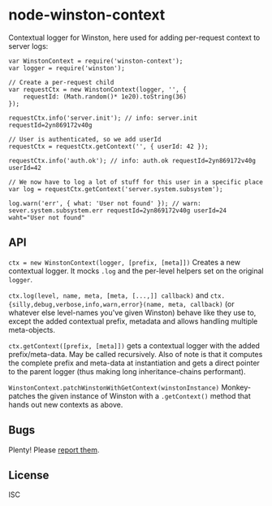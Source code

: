 node-winston-context
====================

Contextual logger for Winston, here used for adding per-request context to
server logs:

    var WinstonContext = require('winston-context');
    var logger = require('winston');
    
    // Create a per-request child
    var requestCtx = new WinstonContext(logger, '', {
        requestId: (Math.random()* 1e20).toString(36)
    });

    requestCtx.info('server.init'); // info: server.init requestId=2yn869172v40g

    // User is authenticated, so we add userId
    requestCtx = requestCtx.getContext('', { userId: 42 });

    requestCtx.info('auth.ok'); // info: auth.ok requestId=2yn869172v40g userId=42

    // We now have to log a lot of stuff for this user in a specific place
    var log = requestCtx.getContext('server.system.subsystem');

    log.warn('err', { what: 'User not found' }); // warn: sever.system.subsystem.err requestId=2yn869172v40g userId=24 waht="User not found"


API
---

`ctx = new WinstonContext(logger, [prefix, [meta]])` Creates a new contextual logger.
It mocks `.log` and the per-level helpers set on the original `logger`.

`ctx.log(level, name, meta, [meta, [...,]] callback)` and
`ctx.{silly,debug,verbose,info,warn,error}(name, meta, callback)` (or whatever
else level-names you've given Winston) behave like they use to, except the
added contextual prefix, metadata and allows handling multiple meta-objects.

`ctx.getContext([prefix, [meta]])` gets a contextual logger with the
added prefix/meta-data. May be called recursively. Also of note is that it
computes the complete prefix and meta-data at instantiation and gets a direct
pointer to the parent logger (thus making long inheritance-chains performant).

`WinstonContext.patchWinstonWithGetContext(winstonInstance)` Monkey-patches the
given instance of Winston with a `.getContext()` method that hands out new
contexts as above.


Bugs
----

Plenty! Please [report them](https://github.com/citrix-research/node-winston-context/issues).


License
-------

ISC
